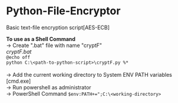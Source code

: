 # Python-File-Encryptor
Basic text-file encryption script[AES-ECB]

**To use as a Shell Command**<br>
-> Create ".bat" file with name "cryptF"<br>
_cryptF.bat_<br>
`@echo off`<br>
`python C:\<path-to-python-script>\cryptF.py %*`<br><br>
-> Add the current working directory to System ENV PATH variables [cmd.exe]<br>
-> Run powershell as administrator<br>
-> PowerShell Command `$env:PATH+=";C:\<working-directory>`

